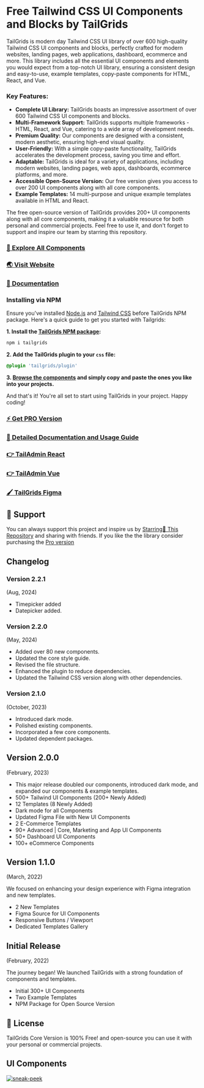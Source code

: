 # Free Tailwind CSS UI Components and Blocks by TailGrids

TailGrids is modern day Tailwind CSS UI library of over 600 high-quality Tailwind CSS UI components and blocks, perfectly crafted for modern websites, landing pages, web applications, dashboard, ecommerce and more. This library includes all the essential UI components and elements you would expect from a top-notch UI library, ensuring a consistent design and easy-to-use, example templates, copy-paste components for HTML, React, and Vue.

### Key Features:

- **Complete UI Library:** TailGrids boasts an impressive assortment of over 600 Tailwind CSS UI components and blocks.
- **Multi-Framework Support:** TailGrids supports multiple frameworks - HTML, React, and Vue, catering to a wide array of development needs.
- **Premium Quality:** Our components are designed with a consistent, modern aesthetic, ensuring high-end visual quality.
- **User-Friendly:** With a simple copy-paste functionality, TailGrids accelerates the development process, saving you time and effort.
- **Adaptable:** TailGrids is ideal for a variety of applications, including modern websites, landing pages, web apps, dashboards, ecommerce platforms, and more.
- **Accessible Open-Source Version:** Our free version gives you access to over 200 UI components along with all core components.
- **Example Templates:** 14 multi-purpose and unique example templates available in HTML and React.

The free open-source version of TailGrids provides 200+ UI components along with all core components, making it a valuable resource for both personal and commercial projects. Feel free to use it, and don't forget to support and inspire our team by starring this repository.


### [🚀 Explore All Components](https://tailgrids.com/components)

### [🌏 Visit Website](https://tailgrids.com)

### [📃 Documentation](https://tailgrids.com/docs)

### Installing via NPM

Ensure you've installed [Node.js](https://nodejs.org) and [Tailwind CSS](https://tailwindcss.com) before TailGrids NPM package. Here's a quick guide to get you started with Tailgrids:

**1. Install the [TailGrids NPM package](https://www.npmjs.com/package/tailgrids/?ref=tailgrids.com):**

```bash
npm i tailgrids
```
**2. Add the TailGrids plugin to your `css` file:**

```css
@plugin 'tailgrids/plugin'
```
**3. [Browse the components](https://tailgrids.com/components) and simply copy and paste the ones you like into your projects.**

And that's it! You're all set to start using TailGrids in your project. Happy coding!

### [⚡ Get PRO Version](https://tailgrids.com/pricing)

### [📄 Detailed Documentation and Usage Guide](https://tailgrids.com/docs)

### [👉 TailAdmin React](https://tailgrids.com/react)

### [👉 TailAdmin Vue](https://tailgrids.com/vue)

### [🖌️ TailGrids Figma](https://tailgrids.com/figma)


## 💙 Support

You can always support this project and inspire us by [Starring🌟 This Repository](https://github.com/TailGrids/tailwind-ui-components)
and sharing with friends. If you like the the library consider purchasing the [Pro version](https://tailgrids.com/pricing)

## Changelog

### Version 2.2.1
(Aug, 2024)

- Timepicker added
- Datepicker added.


### Version 2.2.0
(May, 2024)

- Added over 80 new components.
- Updated the core style guide.
- Revised the file structure.
- Enhanced the plugin to reduce dependencies.
- Updated the Tailwind CSS version along with other dependencies.

### Version 2.1.0
(October, 2023)

- Introduced dark mode.
- Polished existing components.
- Incorporated a few core components.
- Updated dependent packages.

## Version 2.0.0
(February, 2023)

- This major release doubled our components, introduced dark mode, and expanded our components & example templates.
- 500+ Tailwind UI Components (200+ Newly Added)
- 12 Templates (8 Newly Added)
- Dark mode for all Components
- Updated Figma File with New UI Components
- 2 E-Commerce Templates
- 90+ Advanced | Core, Marketing and App UI Components
- 50+ Dashboard UI Components
- 100+ eCommerce Components

## Version 1.1.0
(March, 2022)

We focused on enhancing your design experience with Figma integration and new templates.

- 2 New Templates 
- Figma Source for UI Components 
- Responsive Buttons / Viewport 
- Dedicated Templates Gallery 

## Initial Release 
(February, 2022)

The journey began! We launched TailGrids with a strong foundation of components and templates.

 - Initial 300+ UI Components 
 - Two Example Templates 
 - NPM Package for Open Source Version

## 🎁 License

TailGrids Core Version is 100% Free! and open-source you can use it with your personal or commercial projects.

## UI Components

[![sneak-peek](https://cdn.tailgrids.com/tailgrids-components.svg)](https://tailgrids.com/components)

